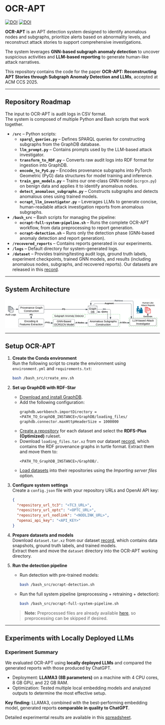 # OCR-APT

[![DOI](https://zenodo.org/badge/DOI/10.5281/zenodo.17010220.svg)](https://doi.org/10.5281/zenodo.17010220)
[![DOI](https://zenodo.org/badge/DOI/10.5281/zenodo.16987705.svg)](https://doi.org/10.5281/zenodo.16987705)

**OCR-APT** is an APT detection system designed to identify anomalous nodes and subgraphs, prioritize alerts based on abnormality levels, and reconstruct attack stories to support comprehensive investigations.  

The system leverages **GNN-based subgraph anomaly detection** to uncover suspicious activities and **LLM-based reporting** to generate human-like attack narratives.  

This repository contains the code for the paper **OCR-APT: Reconstructing APT Stories through Subgraph Anomaly Detection and LLMs**, accepted at ACM CCS 2025.

---
## Repository Roadmap

The input to OCR-APT is audit logs in CSV format.  
The system is composed of multiple Python and Bash scripts that work together.  

- **`/src`** – Python scripts:
  - **`sparql_queries.py`** – Defines SPARQL queries for constructing subgraphs from the GraphDB database.  
  - **`llm_prompt.py`** – Contains prompts used by the LLM-based attack investigator.  
  - **`transform_to_RDF.py`** – Converts raw audit logs into RDF format for ingestion into GraphDB.  
  - **`encode_to_PyG.py`** – Encodes provenance subgraphs into PyTorch Geometric (PyG) data structures for model training and inference.  
  - **`train_gnn_models.py`** – Trains our one-class GNN model (`ocrgcn.py`) on benign data and applies it to identify anomalous nodes.  
  - **`detect_anomalous_subgraphs.py`** – Constructs subgraphs and detects anomalous ones using trained models.  
  - **`ocrapt_llm_investigator.py`** – Leverages LLMs to generate concise, human-readable attack investigation reports from anomalous subgraphs.  
- **`/bash_src`** – Bash scripts for managing the pipeline:  
  - **`ocrapt-full-system-pipeline.sh`** – Runs the complete OCR-APT workflow, from data preprocessing to report generation.  
  - **`ocrapt-detection.sh`** – Runs only the detection phase (GNN-based anomaly detection and report generation).  
- **`/recovered_reports`** – Contains reports generated in our experiments.  
- **`/logs`** – Default directory for system-generated logs.  
- **`/dataset`** – Provides training/testing audit logs, ground truth labels, experiment checkpoints, trained GNN models, and results (including anomalous nodes, subgraphs, and recovered reports). Our datasets are released in this [record](https://doi.org/10.5281/zenodo.16987705).  

---
## System Architecture

![System Architecture](OCR-APT-system.png)

---

## Setup OCR-APT

1. **Create the Conda environment**  
   Run the following script to create the environment using `environment.yml` and `requirements.txt`:  
   ```bash
   bash /bash_src/create_env.sh
   ```

2. **Set up GraphDB with RDF-Star**  
   - [Download and install GraphDB](https://graphdb.ontotext.com/documentation/11.0/graphdb-desktop-installation.html).  
   - Add the following configuration:  
     ```
     graphdb.workbench.importDirectory = <PATH_TO_GraphDB_INSTANCE>/GraphDB/loading_files/
     graphdb.connector.maxHttpHeaderSize = 1000000
     ```
   - [Create a repository](https://graphdb.ontotext.com/documentation/11.0/creating-a-repository.html) for each dataset and select the **RDFS-Plus (Optimized)** ruleset.  
   - Download `loading_files.tar.xz` from our dataset [record](https://doi.org/10.5281/zenodo.16987705), which contains the RDF provenance graphs in turtle format. Extract them and move them to:  
     ```
     <PATH_TO_GraphDB_INSTANCE>/GraphDB/.
     ```
   - [Load datasets](https://graphdb.ontotext.com/documentation/11.0/loading-data-using-the-workbench.html) into their repositories using the *Importing server files* option.  

3. **Configure system settings**  
   Create a `config.json` file with your repository URLs and OpenAI API key:  
   ```json
   {
     "repository_url_tc3": "<TC3_URL>",
     "repository_url_optc": "<OPTC_URL>",
     "repository_url_nodlink": "<NODLINK_URL>",
     "openai_api_key": "<API_KEY>"
   }
   ```

4. **Prepare datasets and models**  
   Download `dataset.tar.xz` from our dataset [record](https://doi.org/10.5281/zenodo.16987705), which contains data snapshots, ground truth labels, and trained models.  
   Extract them and move the `dataset` directory into the OCR-APT working directory.  

5. **Run the detection pipeline**  
   - Run detection with pre-trained models:  
     ```bash
     bash /bash_src/ocrapt-detection.sh
     ```
   - Run the full system pipeline (preprocessing + retraining + detection):  
     ```bash
     bash /bash_src/ocrapt-full-system-pipeline.sh
     ```
   > **Note:** Preprocessed files are already available [here](https://doi.org/10.5281/zenodo.16987705), so preprocessing can be skipped if desired.  

---

## Experiments with Locally Deployed LLMs

### Experiment Summary
We evaluated OCR-APT using **locally deployed LLMs** and compared the generated reports with those produced by ChatGPT.  

- Deployment: **LLAMA3 (8B parameters)** on a machine with 4 CPU cores, 8 GB GPU, and 22 GB RAM.  
- Optimization: Tested multiple local embedding models and analyzed outputs to determine the most effective setup.  

**Key finding:** LLAMA3, combined with the best-performing embedding model, generated reports **comparable in quality to ChatGPT**.  

Detailed experimental results are available in this [spreadsheet](Experiments_with_locally_deployed_LLMs.xlsx).  
